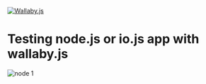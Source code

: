 [![Wallaby.js](https://img.shields.io/badge/wallaby.js-configured-green.svg)](https://wallabyjs.com)

# Testing node.js or io.js app with wallaby.js

![node 1](https://cloud.githubusercontent.com/assets/979966/7109868/99153c62-e1ea-11e4-962a-8aafaa0c8cdc.gif)

